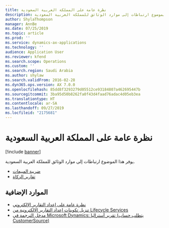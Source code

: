```yaml
---
title: نظرة عامة على المملكة العربية السعودية
description: يوفر هذا الموضوع ارتباطات إلى موارد الوثائق للمملكة العربية السعودية.
author: ShylaThompson
manager: AnnBe
ms.date: 07/25/2019
ms.topic: article
ms.prod: ''
ms.service: dynamics-ax-applications
ms.technology: ''
audience: Application User
ms.reviewer: kfend
ms.search.scope: Operations
ms.custom: ''
ms.search.region: Saudi Arabia
ms.author: shylaw
ms.search.validFrom: 2016-02-28
ms.dyn365.ops.version: AX 7.0.0
ms.openlocfilehash: 85dd8f3293279d05512ce93184807a462695447b
ms.sourcegitcommit: 3ba95d50b8262fa0f43d4faad76adac4d05eb3ea
ms.translationtype: HT
ms.contentlocale: ar-SA
ms.lasthandoff: 09/27/2019
ms.locfileid: "2175681"
---
```

# <a name="saudi-arabia-overview"></a>نظرة عامة على المملكة العربية السعودية

[!include [banner](../includes/banner.md)]

يوفر هذا الموضوع ارتباطات إلى موارد الوثائق للمملكة العربية السعودية. 

- [ضريبة المبيعات](apac-sau-sales-tax.md)
- [تقارير الزكاة](emea-sau-zakat-reporting.md)

## <a name="additional-resources"></a>الموارد الإضافية

- [نظرة عامة على إعداد التقارير الإلكتروني](../../dev-itpro/analytics/general-electronic-reporting.md)
- [تنزيل تكوينات إعداد التقارير الإلكترونية من Lifecycle Services](../../dev-itpro/analytics/download-electronic-reporting-configuration-lcs.md)
- [مدخل الترجمة في Microsoft Dynamics: تقرير أستراليا (يتطلب حساب CustomerSource)](https://mbs.microsoft.com/files/customer/AX/Support/supportnews/saudiarabia.html)
